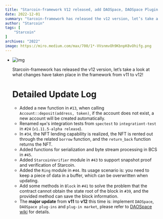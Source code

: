 ```yaml
---
title: "Starcoin-framework V12 released, add DAOSpace, DAOSpace Plugin & Plugin Marketplace"
date: 2022-12-01
summary: "tarcoin-framework has released the v12 version, let’s take a look at what changes have taken place in the framework from v11..."
author: "Starcoin"
tags: [
    "Starcoin"
]
archives: "2022"
image: https://miro.medium.com/max/700/1*-VVsnmvOh9KbnpK8vOhifg.png
---
```


- ![img](https://miro.medium.com/max/700/1*-VVsnmvOh9KbnpK8vOhifg.png)

  Starcoin-framework has released the v12 version, let’s take a look at what changes have taken place in the framework from v11 to v12!

  # Detailed Update Log

  - Added a new function in `#13`, when calling `Account::deposit(address, token)`, if the account does not exist, a new account will be created automatically.
  - Renamed `mpm`'s integration tests from `spectest` to `integrationt-test` in `#24` (`v1.11.5-alpha release`).
  - In `#34`, the NFT lending capability is realized, the NFT is rented out through the related `borrow` function, and the `return_back` function returns the NFT.
  - Added functions for serialization and byte stream processing in BCS in `#45`.
  - Added `StarcoinVerifier` module in `#43` to support snapshot proof and verification of Starcoin.
  - Added the `Ring` module in `#44`. Its usage scenario is: you need to keep a piece of data in a buffer, which can be overwritten when updating.
  - Add some methods in `Block` in `#41` to solve the problem that the contract cannot obtain the state root of the block in `#39`, and the provided method can save the block information.
  - The **major update** from **v11** to **v12** this time is: implement `DAOSpace`, `DAOSpace plug-ins` and `plug-in market`, please refer to [DAOSpace wiki](https://starcoin.atlassian.net/wiki/spaces/DAO) for details.